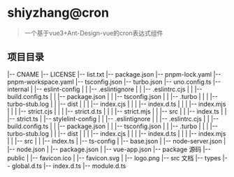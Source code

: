 # shiyzhang@cron
> 一个基于vue3+Ant-Design-vue的cron表达式组件

## 项目目录
|-- CNAME 
|-- LICENSE 
|-- list.txt
|-- package.json
|-- pnpm-lock.yaml
|-- pnpm-workspace.yaml
|-- tsconfig.json
|-- turbo.json
|-- uno.config.ts
|-- internal
|   |-- eslint-config
|   |   |-- .eslintignore
|   |   |-- .eslintrc.cjs
|   |   |-- build.config.ts
|   |   |-- package.json
|   |   |-- tsconfig.json
|   |   |-- .turbo
|   |   |   |-- turbo-stub.log
|   |   |-- dist
|   |   |   |-- index.cjs
|   |   |   |-- index.d.ts
|   |   |   |-- index.mjs
|   |   |   |-- strict.cjs
|   |   |   |-- strict.d.ts
|   |   |   |-- strict.mjs
|   |   |-- src
|   |       |-- index.ts
|   |       |-- strict.ts
|   |-- stylelint-config
|   |   |-- .eslintignore
|   |   |-- .eslintrc.cjs
|   |   |-- build.config.ts
|   |   |-- package.json
|   |   |-- tsconfig.json
|   |   |-- .turbo
|   |   |   |-- turbo-stub.log
|   |   |-- dist
|   |   |   |-- index.cjs
|   |   |   |-- index.d.ts
|   |   |   |-- index.mjs
|   |   |-- src
|   |       |-- index.ts
|   |-- ts-config
|       |-- base.json
|       |-- node-server.json
|       |-- node.json
|       |-- package.json
|       |-- vue-app.json
|-- package    源码
|-- public
|   |-- favicon.ico
|   |-- favicon.svg
|   |-- logo.png
|-- src  文档
|-- types
    |-- global.d.ts
    |-- index.d.ts
    |-- module.d.ts
